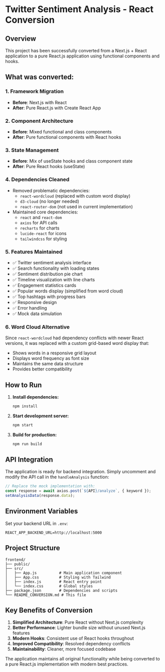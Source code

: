 # Twitter Sentiment Analysis - React Conversion

## Overview
This project has been successfully converted from a Next.js + React application to a pure React.js application using functional components and hooks.

## What was converted:

### 1. **Framework Migration**
- **Before**: Next.js with React
- **After**: Pure React.js with Create React App

### 2. **Component Architecture**
- **Before**: Mixed functional and class components
- **After**: Pure functional components with React hooks

### 3. **State Management**
- **Before**: Mix of useState hooks and class component state
- **After**: Pure React hooks (useState)

### 4. **Dependencies Cleaned**
- Removed problematic dependencies:
  - `react-wordcloud` (replaced with custom word display)
  - `d3-cloud` (no longer needed)
  - `react-router-dom` (not used in current implementation)
- Maintained core dependencies:
  - `react` and `react-dom`
  - `axios` for API calls
  - `recharts` for charts
  - `lucide-react` for icons
  - `tailwindcss` for styling

### 5. **Features Maintained**
- ✅ Twitter sentiment analysis interface
- ✅ Search functionality with loading states
- ✅ Sentiment distribution pie chart
- ✅ Timeline visualization with line charts
- ✅ Engagement statistics cards
- ✅ Popular words display (simplified from word cloud)
- ✅ Top hashtags with progress bars
- ✅ Responsive design
- ✅ Error handling
- ✅ Mock data simulation

### 6. **Word Cloud Alternative**
Since `react-wordcloud` had dependency conflicts with newer React versions, it was replaced with a custom grid-based word display that:
- Shows words in a responsive grid layout
- Displays word frequency as font size
- Maintains the same data structure
- Provides better compatibility

## How to Run

1. **Install dependencies:**
   ```bash
   npm install
   ```

2. **Start development server:**
   ```bash
   npm start
   ```

3. **Build for production:**
   ```bash
   npm run build
   ```

## API Integration

The application is ready for backend integration. Simply uncomment and modify the API call in the `handleAnalysis` function:

```javascript
// Replace the mock implementation with:
const response = await axios.post(`${API}/analyze`, { keyword });
setAnalysisData(response.data);
```

## Environment Variables

Set your backend URL in `.env`:
```
REACT_APP_BACKEND_URL=http://localhost:5000
```

## Project Structure

```
frontend/
├── public/
├── src/
│   ├── App.js          # Main application component
│   ├── App.css         # Styling with Tailwind
│   ├── index.js        # React entry point
│   └── index.css       # Global styles
├── package.json        # Dependencies and scripts
└── README_CONVERSION.md # This file
```

## Key Benefits of Conversion

1. **Simplified Architecture**: Pure React without Next.js complexity
2. **Better Performance**: Lighter bundle size without unused Next.js features
3. **Modern Hooks**: Consistent use of React hooks throughout
4. **Improved Compatibility**: Resolved dependency conflicts
5. **Maintainability**: Cleaner, more focused codebase

The application maintains all original functionality while being converted to a pure React.js implementation with modern best practices.
